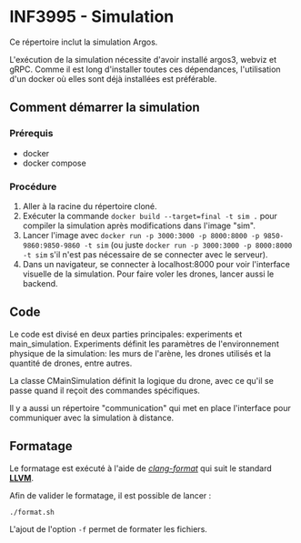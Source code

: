 

# INF3995 - Simulation

Ce répertoire inclut la simulation Argos.

L'exécution de la simulation nécessite d'avoir installé argos3, webviz et gRPC. Comme il est long d'installer toutes ces dépendances, l'utilisation d'un docker où elles sont déjà installées est préférable.

## Comment démarrer la simulation

### Prérequis
- docker 
- docker compose

### Procédure
1. Aller à la racine du répertoire cloné.
2. Exécuter la commande ```docker build --target=final -t sim .``` pour compiler la simulation après modifications dans l'image "sim".
3. Lancer l'image avec ```docker run -p 3000:3000 -p 8000:8000 -p 9850-9860:9850-9860 -t sim``` (ou juste ```docker run -p 3000:3000 -p 8000:8000 -t sim``` s'il n'est pas nécessaire de se connecter avec le serveur).
4. Dans un navigateur, se connecter à localhost:8000 pour voir l'interface visuelle de la simulation. Pour faire voler les drones, lancer aussi le backend.

## Code

Le code est divisé en deux parties principales: experiments et main_simulation. Experiments définit les paramètres de l'environnement physique de la simulation: les murs de l'arène, les drones utilisés et la quantité de drones, entre autres.

La classe CMainSimulation définit la logique du drone, avec ce qu'il se passe quand il reçoit des commandes spécifiques.

Il y a aussi un répertoire "communication" qui met en place l'interface pour communiquer avec la simulation à distance.

## Formatage

Le formatage est exécuté à l'aide de [*clang-format*](https://clang.llvm.org/docs/ClangFormat.html) qui suit le
standard [**LLVM**](https://llvm.org/docs/CodingStandards.html).

Afin de valider le formatage, il est possible de lancer :

```bash
./format.sh
```

L'ajout de l'option ``-f`` permet de formater les fichiers.
